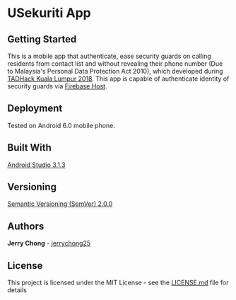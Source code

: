# USekuriti App

## Getting Started

This is a mobile app that authenticate, ease security guards on calling residents from contact list and without revealing their phone number (Due to Malaysia's Personal Data Protection Act 2010), which developed during [TADHack Kuala Lumpur 2018](https://tadhack.com/2018/global/tadhack-kuala-lumpur/). This app is capable of authenticate identity of security guards via [Firebase Host](https://firebase.google.com/).

## Deployment

Tested on Android 6.0 mobile phone.

## Built With

[Android Studio 3.1.3](https://developer.android.com/studio/) 

## Versioning

[Semantic Versioning (SemVer) 2.0.0](http://semver.org/)

## Authors

**Jerry Chong** - [jerrychong25](https://github.com/jerrychong25)<br>

## License

This project is licensed under the MIT License - see the [LICENSE.md](LICENSE.md) file for details

